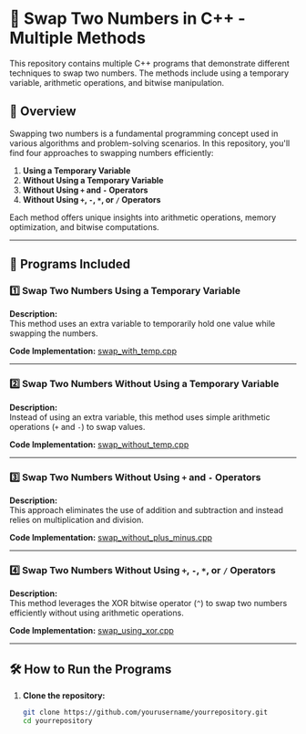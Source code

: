 # 🔄 Swap Two Numbers in C++ - Multiple Methods  

This repository contains multiple C++ programs that demonstrate different techniques to swap two numbers. The methods include using a temporary variable, arithmetic operations, and bitwise manipulation.  

## 📌 Overview  
Swapping two numbers is a fundamental programming concept used in various algorithms and problem-solving scenarios. In this repository, you'll find four approaches to swapping numbers efficiently:  

1. **Using a Temporary Variable**  
2. **Without Using a Temporary Variable**  
3. **Without Using `+` and `-` Operators**  
4. **Without Using `+`, `-`, `*`, or `/` Operators**  

Each method offers unique insights into arithmetic operations, memory optimization, and bitwise computations.  

---

## 📂 Programs Included  

### 1️⃣ Swap Two Numbers Using a Temporary Variable  
**Description:**  
This method uses an extra variable to temporarily hold one value while swapping the numbers.  

**Code Implementation:** [swap_with_temp.cpp](swap_with_temp.cpp)  

---

### 2️⃣ Swap Two Numbers Without Using a Temporary Variable  
**Description:**  
Instead of using an extra variable, this method uses simple arithmetic operations (`+` and `-`) to swap values.  

**Code Implementation:** [swap_without_temp.cpp](swap_without_temp.cpp)  

---

### 3️⃣ Swap Two Numbers Without Using `+` and `-` Operators  
**Description:**  
This approach eliminates the use of addition and subtraction and instead relies on multiplication and division.  

**Code Implementation:** [swap_without_plus_minus.cpp](swap_without_plus_minus.cpp)  

---

### 4️⃣ Swap Two Numbers Without Using `+`, `-`, `*`, or `/` Operators  
**Description:**  
This method leverages the XOR bitwise operator (`^`) to swap two numbers efficiently without using arithmetic operations.  

**Code Implementation:** [swap_using_xor.cpp](swap_using_xor.cpp)  

---

## 🛠 How to Run the Programs  

1. **Clone the repository:**  
   ```bash
   git clone https://github.com/yourusername/yourrepository.git
   cd yourrepository